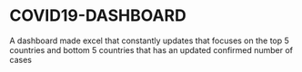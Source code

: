 # COVID19-DASHBOARD
A dashboard made excel that constantly updates that focuses on the top 5 countries and bottom 5 countries that has an updated confirmed number of cases
